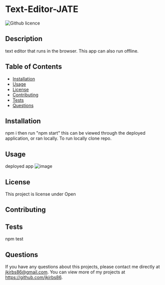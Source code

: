 # Text-Editor-JATE
  ![Github licence](http://img.shields.io/badge/license-Open-blue.svg)
  
  ## Description 
  text editor that runs in the browser. This app can also run offline.
  ## Table of Contents
  * [Installation](#installation)
  * [Usage](#usage)
  * [License](#license)
  * [Contributing](#contributing)
  * [Tests](#tests)
  * [Questions](#questions)
  
  ## Installation 
  npm i then run "npm start" this can be viewed through the deployed application, or ran locally. To run locally clone repo.
  ## Usage 
  deployed app
  ![image](https://user-images.githubusercontent.com/51921860/204117232-081da19f-e5f8-49bf-94a3-fc37499cb2ff.png)

  ## License 
  This project is license under Open
  ## Contributing 
  
  ## Tests
  npm test
  ## Questions
  If you have any questions about this projects, please contact me directly at jkirbs86@gmail.com. You can view more of my projects at https://github.com/jkirbs86.
